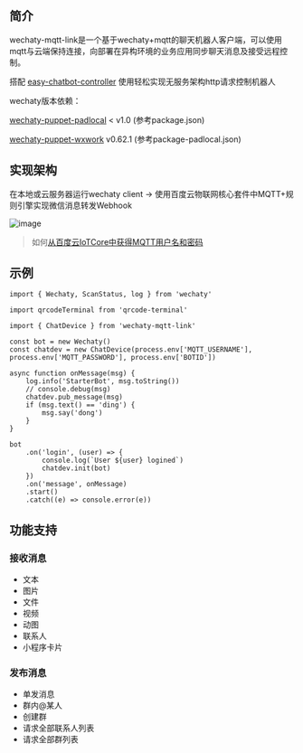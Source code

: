 ## 简介

wechaty-mqtt-link是一个基于wechaty+mqtt的聊天机器人客户端，可以使用mqtt与云端保持连接，向部署在异构环境的业务应用同步聊天消息及接受远程控制。

搭配 [easy-chatbot-controller](https://github.com/atorber/easy-chatbot-controller) 使用轻松实现无服务架构http请求控制机器人

wechaty版本依赖：

[wechaty-puppet-padlocal](https://wechaty.js.org/docs/puppet-services/wxwork) < v1.0 (参考package.json)

[wechaty-puppet-wxwork](https://wechaty.js.org/docs/puppet-services/padlocal) v0.62.1 (参考package-padlocal.json)

## 实现架构

在本地或云服务器运行wechaty client -> 使用百度云物联网核心套件中MQTT+规则引擎实现微信消息转发Webhook

![image](https://user-images.githubusercontent.com/19552906/161385026-0c6c4de6-f2fd-45d6-9994-827579d0a561.png)

> 如何[从百度云IoTCore中获得MQTT用户名和密码](https://cloud.baidu.com/doc/IoTCore/s/pk7ophcd8)

## 示例

```
import { Wechaty, ScanStatus, log } from 'wechaty'

import qrcodeTerminal from 'qrcode-terminal'

import { ChatDevice } from 'wechaty-mqtt-link'

const bot = new Wechaty()
const chatdev = new ChatDevice(process.env['MQTT_USERNAME'], process.env['MQTT_PASSWORD'], process.env['BOTID'])

async function onMessage(msg) {
    log.info('StarterBot', msg.toString())
    // console.debug(msg)
    chatdev.pub_message(msg)
    if (msg.text() == 'ding') {
        msg.say('dong')
    }
}

bot
    .on('login', (user) => {
        console.log(`User ${user} logined`)
        chatdev.init(bot)
    })
    .on('message', onMessage)
    .start()
    .catch((e) => console.error(e))
```

## 功能支持

### 接收消息

- 文本
- 图片
- 文件
- 视频
- 动图
- 联系人
- 小程序卡片

### 发布消息

- 单发消息
- 群内@某人
- 创建群
- 请求全部联系人列表
- 请求全部群列表
